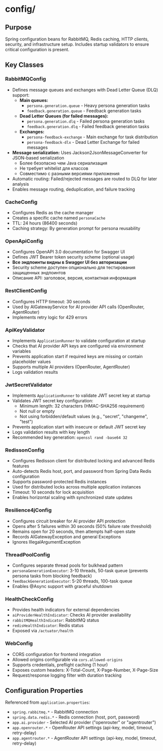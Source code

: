 # config/

## Purpose
Spring configuration beans for RabbitMQ, Redis caching, HTTP clients, security, and infrastructure setup.
Includes startup validators to ensure critical configuration is present.

## Key Classes

### RabbitMQConfig
- Defines message queues and exchanges with Dead Letter Queue (DLQ) support:
  - **Main queues:**
    - `persona.generation.queue` - Heavy persona generation tasks
    - `feedback.generation.queue` - Feedback generation tasks
  - **Dead Letter Queues (for failed messages):**
    - `persona.generation.dlq` - Failed persona generation tasks
    - `feedback.generation.dlq` - Failed feedback generation tasks
  - **Exchanges:**
    - `persona-feedback-exchange` - Main exchange for task distribution
    - `persona-feedback-dlx` - Dead Letter Exchange for failed messages
- **Message serialization:** Uses Jackson2JsonMessageConverter for JSON-based serialization
  - Более безопасно чем Java сериализация
  - Не требует whitelist для классов
  - Совместимо с разными версиями приложения
- Automatic routing: Failed/rejected messages are routed to DLQ for later analysis
- Enables message routing, deduplication, and failure tracking

### CacheConfig
- Configures Redis as the cache manager
- Creates a specific cache named `personaCache`
- TTL: 24 hours (86400 seconds)
- Caching strategy: By generation prompt for persona reusability

### OpenApiConfig
- Configures OpenAPI 3.0 documentation for Swagger UI
- Defines JWT Bearer token security scheme (optional usage)
- **Все эндпоинты видны в Swagger UI без авторизации**
- Security scheme доступен опционально для тестирования защищенных эндпоинтов
- Описание API: заголовок, версия, контактная информация

### RestClientConfig
- Configures HTTP timeout: 30 seconds
- Used by AIGatewayService for AI provider API calls (OpenRouter, AgentRouter)
- Implements retry logic for 429 errors

### ApiKeyValidator
- Implements `ApplicationRunner` to validate configuration at startup
- Checks that AI provider API keys are configured via environment variables
- Prevents application start if required keys are missing or contain placeholder values
- Supports multiple AI providers (OpenRouter, AgentRouter)
- Logs validation results

### JwtSecretValidator
- Implements `ApplicationRunner` to validate JWT secret key at startup
- Validates JWT secret key configuration:
  - Minimum length: 32 characters (HMAC-SHA256 requirement)
  - Not null or empty
  - Not using forbidden/default values (e.g., "secret", "changeme", "test")
- Prevents application start with insecure or default JWT secret key
- Logs validation results with key length
- Recommended key generation: `openssl rand -base64 32`

### RedissonConfig
- Configures Redisson client for distributed locking and advanced Redis features
- Auto-detects Redis host, port, and password from Spring Data Redis configuration
- Supports password-protected Redis instances
- Used for distributed locks across multiple application instances
- Timeout: 10 seconds for lock acquisition
- Enables horizontal scaling with synchronized state updates

### Resilience4jConfig
- Configures circuit breaker for AI provider API protection
- Opens after 5 failures within 30 seconds (50% failure rate threshold)
- Remains open for 20 seconds, then attempts half-open state
- Records AIGatewayException and general Exceptions
- Ignores IllegalArgumentException

### ThreadPoolConfig
- Configures separate thread pools for bulkhead pattern
- `personaGenerationExecutor`: 3-10 threads, 50-task queue (prevents persona tasks from blocking feedback)
- `feedbackGenerationExecutor`: 5-20 threads, 100-task queue
- Enables @Async support with graceful shutdown

### HealthCheckConfig
- Provides health indicators for external dependencies
- `aiProviderHealthIndicator`: Checks AI provider availability
- `rabbitMQHealthIndicator`: RabbitMQ status
- `redisHealthIndicator`: Redis status
- Exposed via `/actuator/health`

### WebConfig
- CORS configuration for frontend integration
- Allowed origins configurable via `cors.allowed-origins`
- Supports credentials, preflight caching (1 hour)
- Exposes custom headers: X-Total-Count, X-Page-Number, X-Page-Size
- Request/response logging filter with duration tracking

## Configuration Properties
Referenced from `application.properties`:
- `spring.rabbitmq.*` - RabbitMQ connection
- `spring.data.redis.*` - Redis connection (host, port, password)
- `app.ai.provider` - Selected AI provider ("openrouter" or "agentrouter")
- `app.openrouter.*` - OpenRouter API settings (api-key, model, timeout, retry-delay)
- `app.agentrouter.*` - AgentRouter API settings (api-key, model, timeout, retry-delay)
